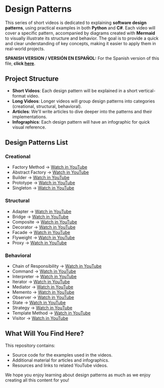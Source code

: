 
# Design Patterns

This series of short videos is dedicated to explaining **software design patterns**, using practical examples in both **Python** and **C#**. Each video will cover a specific pattern, accompanied by diagrams created with **Mermaid** to visually illustrate its structure and behavior. The goal is to provide a quick and clear understanding of key concepts, making it easier to apply them in real-world projects.

**SPANISH VERSION / VERSIÓN EN ESPAÑOL:** For the Spanish version of this file, **click [here](README_ES.md)**.


## Project Structure

- **Short Videos**: Each design pattern will be explained in a short vertical-format video.
- **Long Videos**: Longer videos will group design patterns into categories (creational, structural, behavioral).
- **Articles**: We'll write articles to dive deeper into the patterns and their implementations.
- **Infographics**: Each design pattern will have an infographic for quick visual reference.

## Design Patterns List

### Creational
- Factory Method → [Watch in YouTube](https://youtube.com/shorts/yYv4MyfEpmw) 
- Abstract Factory → [Watch in YouTube](https://youtube.com/shorts/yPNbS6iC9Ek)
- Builder → [Watch in YouTube](https://youtube.com/shorts/NkM6TdoOgxU)
- Prototype → [Watch in YouTube](https://youtube.com/shorts/HKxFtCl5QSs)
- Singleton → [Watch in YouTube](https://www.youtube.com/shorts/KOGKcRv7wrg)

### Structural
- Adapter → [Watch in YouTube](https://youtube.com/shorts/zK806Od1Tx4)
- Bridge → [Watch in YouTube](https://youtube.com/shorts/kYJvDPCPOHQ)
- Composite → [Watch in YouTube](https://youtube.com/shorts/6Ah5392cOA8)
- Decorator → [Watch in YouTube](https://youtube.com/shorts/gtQUcHTr4O8)
- Facade → [Watch in YouTube](https://youtube.com/shorts/o3WLmeWdxz4)
- Flyweight → [Watch in YouTube](https://youtube.com/shorts/q26VRLIGqGk)
- Proxy → [Watch in YouTube](https://youtube.com/shorts/2ERyFY1Oof4)

### Behavioral
- Chain of Responsibility → [Watch in YouTube](https://youtube.com/shorts/_Qei2SJ6zHA)
- Command → [Watch in YouTube](https://youtube.com/shorts/vcxsWBXWLk4)
- Interpreter → [Watch in YouTube](https://youtube.com/shorts/IpZ_tk3WHEw)
- Iterator → [Watch in YouTube](https://youtube.com/shorts/9mJzJ_FFFFs)
- Mediator → [Watch in YouTube](https://youtube.com/shorts/YUklZQffTHQ)
- Memento → [Watch in YouTube](https://youtube.com/shorts/zuqltcjaN8I)
- Observer → [Watch in YouTube](https://youtube.com/shorts/V7CEn4uJQGA)
- State → [Watch in YouTube](https://youtube.com/shorts/xtVE-LIRMCY)
- Strategy → [Watch in YouTube](https://youtube.com/shorts/8lOy-oZX8vs)
- Template Method → [Watch in YouTube](https://youtube.com/shorts/Pi_JLdMP3AQ)
- Visitor → [Watch in YouTube](https://youtube.com/shorts/sKi7dvMW62s)

## What Will You Find Here?

This repository contains:
- Source code for the examples used in the videos.
- Additional material for articles and infographics.
- Resources and links to related YouTube videos.

We hope you enjoy learning about design patterns as much as we enjoy creating all this content for you!
